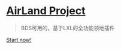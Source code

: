 # [AirLand Project](README)
> BDS可用的，基于LXL的全功能领地插件

[Start now!](#%f0%9f%97%ba%ef%b8%8f-airland-%e5%ae%98%e6%96%b9%e7%ab%99)